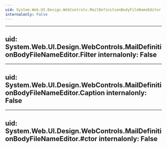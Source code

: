 ```yaml
---
uid: System.Web.UI.Design.WebControls.MailDefinitionBodyFileNameEditor
internalonly: False
---
```


---
uid: System.Web.UI.Design.WebControls.MailDefinitionBodyFileNameEditor.Filter
internalonly: False
---

---
uid: System.Web.UI.Design.WebControls.MailDefinitionBodyFileNameEditor.Caption
internalonly: False
---

---
uid: System.Web.UI.Design.WebControls.MailDefinitionBodyFileNameEditor.#ctor
internalonly: False
---
